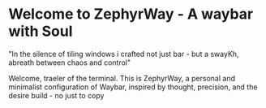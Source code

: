 # Welcome to ZephyrWay - A waybar with Soul
"In the silence of tiling windows i crafted not just bar - but a swayKh, abreath between chaos and control"

Welcome, traeler of the terminal. This is ZephyrWay, a personal and minimalist configuration of Waybar, inspired by thought, precision, and the desire build -
no just to copy
